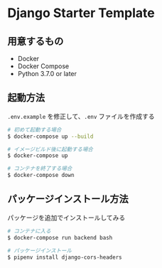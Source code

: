 # Django Starter Template
## 用意するもの
- Docker
- Docker Compose
- Python 3.7.0 or later

## 起動方法
`.env.example` を修正して、`.env` ファイルを作成する

```bash
# 初めて起動する場合
$ docker-compose up --build

# イメージビルド後に起動する場合
$ docker-compose up

# コンテナを終了する場合
$ docker-compose down
```

## パッケージインストール方法
パッケージを追加でインストールしてみる

```bash
# コンテナに入る
$ docker-compose run backend bash

# パッケージインストール
$ pipenv install django-cors-headers
```
